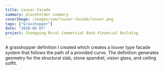 ```yaml
---
title: Louver Facade
summary: placeholder summary
coverImage: /images/som/louver-facade/louver.png
tags: ["Grasshopper"]
date: "2010-06-03"
project: Chongqing Rural Commercial Bank Financial Building
---
```


A grasshopper definition I created which creates a louver type facade system that follows the path of a provided curve. The definition generates geometry for the structural slab, stone spandrel, vision glass, and ceiling soffit.
